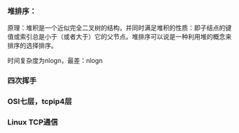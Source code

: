 ### 堆排序：

原理：堆积是一个近似完全二叉树的结构，并同时满足堆积的性质：即子结点的键值或索引总是小于（或者大于）它的父节点。堆排序可以说是一种利用堆的概念来排序的选择排序。

时间复杂度为nlogn，最差：nlogn



### 四次挥手

### OSI七层，tcpip4层

### Linux TCP通信